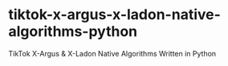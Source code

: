 # tiktok-x-argus-x-ladon-native-algorithms-python
TikTok X-Argus &amp; X-Ladon Native Algorithms Written in Python
